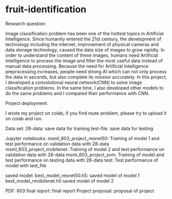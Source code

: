 # fruit-identification

Research question:


Image classification problem has been one of the hottest topics in Artificial Intelligence. Since
humanity entered the 21st century, the development of technology including the internet, improvement of
physical cameras and data storage technology, caused the data size of images to grow rapidly. In order to
understand the content of these images, humans need Artificial Intelligence to process the image and filter
the most useful data instead of manual data processing. Because the need for Artificial Intelligence
preprocessing increases, people need strong AI which can not only process the data in seconds, but also
complete its mission accurately. In this project, I developed a convolutional neural network(CNN) to
solve image classification problems. In the same time, I also developed other models to do the same
problems and I compared their performance with CNN.

Project deployment:


I wrote my project on colab, if you find route problem, please try to upload it on colab and run.

Data set:
28-data: save data for training
test-file: save data for testing 

Jupyter notebooks: 
msml_603_project_resnet50: Training of model 1 and test performance on validation data with 28-data
msml_603_project_mobilenet: Training of model 2 and test performance on validation data with 28-data
msml_603_project_svm: Training of model and test performance on testing data with 28-data
test: Test performance of model with test_file

saved model: 
best_model_resnet50.h5: saved model of model 1
best_model_rmobilenet.h5 saved model of model 2

PDF: 
603 final report: final report
Project proposal: proposal of project
